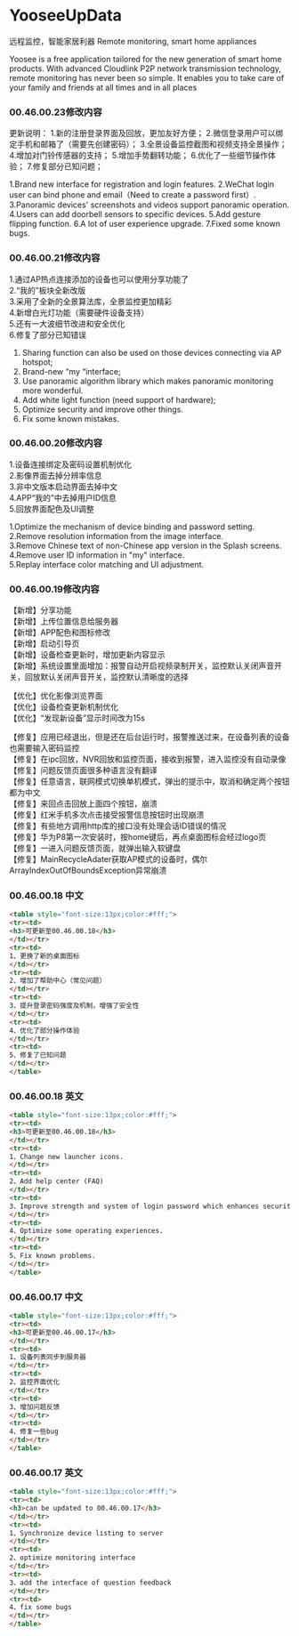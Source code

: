 # YooseeUpData
远程监控，智能家居利器
Remote monitoring, smart home appliances

Yoosee is a free application tailored for the new generation of smart home products. With advanced Cloudlink P2P network transmission technology, remote monitoring has never been so simple. It enables you to take care of your family and friends at all times and in all places
### 00.46.00.23修改内容 
更新说明：
1.新的注册登录界面及回放，更加友好方便；
2.微信登录用户可以绑定手机和邮箱了（需要先创建密码）；
3.全景设备监控截图和视频支持全景操作；
4.增加对门铃传感器的支持；
5.增加手势翻转功能；
6.优化了一些细节操作体验；
7.修复部分已知问题；

1.Brand new interface for registration and login features.
2.WeChat login user can bind phone and email（Need to create a password first）.
3.Panoramic devices' screenshots and videos support panoramic operation.
4.Users can add doorbell sensors to specific devices.
5.Add  gesture flipping function.
6.A lot of user experience upgrade.
7.Fixed some known bugs.

### 00.46.00.21修改内容 
1.通过AP热点连接添加的设备也可以使用分享功能了   
2.“我的”板块全新改版  
3.采用了全新的全景算法库，全景监控更加精彩  
4.新增白光灯功能（需要硬件设备支持）  
5.还有一大波细节改进和安全优化  
6.修复了部分已知错误  

1. Sharing function can also be used on those devices connecting via AP hotspot;
2. Brand-new “my “interface;
3. Use panoramic algorithm library which makes panoramic monitoring more wonderful.
4. Add white light function (need support of hardware);
5. Optimize security and improve other things.
6. Fix some known mistakes.

### 00.46.00.20修改内容        
1.设备连接绑定及密码设置机制优化         
2.影像界面去掉分辨率信息        
3.非中文版本启动界面去掉中文      
4.APP“我的”中去掉用户ID信息       
5.回放界面配色及UI调整

1.Optimize the mechanism of device binding and password setting.  
2.Remove resolution information from the image interface.  
3.Remove Chinese text of non-Chinese app version in the Splash screens.   
4.Remove user ID information in "my" interface.  
5.Replay interface color matching and UI adjustment.    

### 00.46.00.19修改内容
【新增】分享功能  
【新增】上传位置信息给服务器   
【新增】APP配色和图标修改   
【新增】启动引导页    
【新增】设备检查更新时，增加更新内容显示    
【新增】系统设置里面增加：报警自动开启视频录制开关，监控默认关闭声音开关，回放默认关闭声音开关，监控默认清晰度的选择  

【优化】优化影像浏览界面   
【优化】设备检查更新机制优化    
【优化】“发现新设备”显示时间改为15s   

【修复】应用已经退出，但是还在后台运行时，报警推送过来，在设备列表的设备也需要输入密码监控   
【修复】在ipc回放，NVR回放和监控页面，接收到报警，进入监控没有自动录像   
【修复】问题反馈页面很多种语言没有翻译   
【修复】任意语言，联网模式切换单机模式，弹出的提示中，取消和确定两个按钮都为中文   
【修复】来回点击回放上面四个按钮，崩溃   
【修复】红米手机多次点击接受报警信息按钮时出现崩溃   
【修复】有些地方调用http库的接口没有处理会话ID错误的情况   
【修复】华为P8第一次安装时，按home键后，再点桌面图标会经过logo页  
【修复】一进入问题反馈页面，就弹出输入软键盘  
【修复】MainRecycleAdater获取AP模式的设备时，偶尔ArrayIndexOutOfBoundsException异常崩溃  

### 00.46.00.18 中文
```html
<table style="font-size:13px;color:#fff;"> 
<tr><td>
<h3>可更新至00.46.00.18</h3>
</td></tr>
<tr><td>
1、更换了新的桌面图标       
</td></tr>
<tr><td>
2、增加了帮助中心（常见问题）                  
</td></tr>
<tr><td>
3、提升登录密码强度及机制，增强了安全性
</td></tr>
<tr><td>
4、优化了部分操作体验
</td></tr>
<tr><td>
5、修复了已知问题
</td></tr>
</table>
```
### 00.46.00.18 英文
```html
<table style="font-size:13px;color:#fff;"> 
<tr><td>
<h3>可更新至00.46.00.18</h3>
</td></tr>
<tr><td>
1、Change new launcher icons.   
</td></tr>
<tr><td>
2、Add help center (FAQ)                  
</td></tr>
<tr><td>
3、Improve strength and system of login password which enhances security.
</td></tr>
<tr><td>
4、Optimize some operating experiences.
</td></tr>
<tr><td>
5、Fix known problems.
</td></tr>
</table>
```


### 00.46.00.17 中文
```html
<table style="font-size:13px;color:#fff;"> 
<tr><td>
<h3>可更新至00.46.00.17</h3>
</td></tr>
<tr><td>
1、设备列表同步到服务器        
</td></tr>
<tr><td>
2、监控界面优化                   
</td></tr>
<tr><td>
3、增加问题反馈
</td></tr>
<tr><td>
4、修复一些bug
</td></tr>
</table>
```
### 00.46.00.17 英文 
```html
<table style="font-size:13px;color:#fff;"> 
<tr><td>
<h3>can be updated to 00.46.00.17</h3>
</td></tr>
<tr><td>
1、Synchronize device listing to server        
</td></tr>
<tr><td>
2、optimize monitoring interface                  
</td></tr>
<tr><td>
3、add the interface of question feedback
</td></tr>
<tr><td>
4、fix some bugs
</td></tr>
</table>
```

